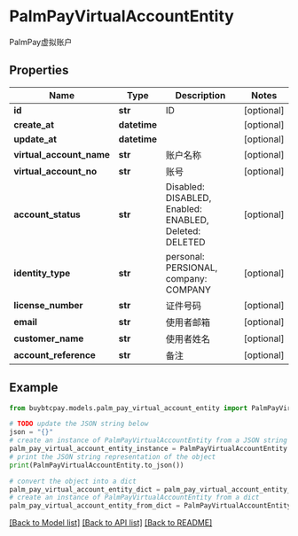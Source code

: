 # PalmPayVirtualAccountEntity

PalmPay虚拟账户

## Properties

Name | Type | Description | Notes
------------ | ------------- | ------------- | -------------
**id** | **str** | ID | [optional] 
**create_at** | **datetime** |  | [optional] 
**update_at** | **datetime** |  | [optional] 
**virtual_account_name** | **str** | 账户名称 | [optional] 
**virtual_account_no** | **str** | 账号 | [optional] 
**account_status** | **str** | Disabled: DISABLED, Enabled: ENABLED, Deleted: DELETED | [optional] 
**identity_type** | **str** | personal: PERSIONAL, company: COMPANY | [optional] 
**license_number** | **str** | 证件号码 | [optional] 
**email** | **str** | 使用者邮箱 | [optional] 
**customer_name** | **str** | 使用者姓名 | [optional] 
**account_reference** | **str** | 备注 | [optional] 

## Example

```python
from buybtcpay.models.palm_pay_virtual_account_entity import PalmPayVirtualAccountEntity

# TODO update the JSON string below
json = "{}"
# create an instance of PalmPayVirtualAccountEntity from a JSON string
palm_pay_virtual_account_entity_instance = PalmPayVirtualAccountEntity.from_json(json)
# print the JSON string representation of the object
print(PalmPayVirtualAccountEntity.to_json())

# convert the object into a dict
palm_pay_virtual_account_entity_dict = palm_pay_virtual_account_entity_instance.to_dict()
# create an instance of PalmPayVirtualAccountEntity from a dict
palm_pay_virtual_account_entity_from_dict = PalmPayVirtualAccountEntity.from_dict(palm_pay_virtual_account_entity_dict)
```
[[Back to Model list]](../README.md#documentation-for-models) [[Back to API list]](../README.md#documentation-for-api-endpoints) [[Back to README]](../README.md)


